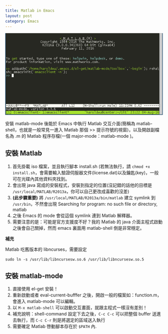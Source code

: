 ```yaml
---
title: Matlab in Emacs
layout: post
category: Emacs
---
```


![Matlab in Emacs](/assets/img/matlabemacs.png)

安裝 matlab-mode 後能於 Emacs 中執行 Matlab 交互介面(簡稱為 matlab-shell，也就是一般常見一進入 Matlab 那個 >> 提示符號的視窗)，以及開啟副檔名為 .m 的 Matlab 程序存檔(一個 major-mode：matlab-mode )。

## 安裝 Matlab

1. 首先掛載 iso 檔案，並且執行腳本 install.sh (若無法執行，請 `chmod +x install.sh`，會需要輸入驗證伺服器文件(license.dat)以及鑰匙(key)，一般可在光碟內其他資料夾找到。
2. 會出現 java 寫成的安裝程式，安裝到指定的位置(沒記錯的話他的目標是 `/usr/local/MATLAB/R2013a`，你可以自己更改成喜歡的沒差)
3. **(此步驟重要)** 將 `/usr/local/MATLAB/R2013a/bin/matlab` 建立 symlink 到 `/usr/bin`，不然會出現 Searching for program: no such file or directory, matlab
4. 之後 Emacs 的 mode 會從這個 symlink 連到 Matlab 解釋器。
5. 需要注意的是：可能是官方支援度不好？我的 Matlab 的 java 介面主程式啟動之後會自己關掉，然而 emacs 裏面用 matlab-shell 倒是非常穩定。

**補充**

Matlab 吃舊版本的 libncurses，需要設定

```shell
sudo ln -s /usr/lib/libncursesw.so.6 /usr/lib/libncursesw.so.5
```

## 安裝 matlab-mode

1. 直接使用 el-get 安裝！
2. 重新啟動或者 eval-current-bufffer 之後，開啟一般的檔案如：function.m，會進入 matlab-mode 可以編輯。
3. 以 `M-x matlab-shell` 可以啟動交互畫面，就跟主程式一樣沒有差別！
4. 補充說明：shell-command 設定下去之後，`C-c C-c` 可以把整個 buffer 送進去執行，而 `C-c C-r` 則是將選定的區域送入執行
5. 需要確定 Matlab 啓動腳本存在於 `$PATH` 內.
